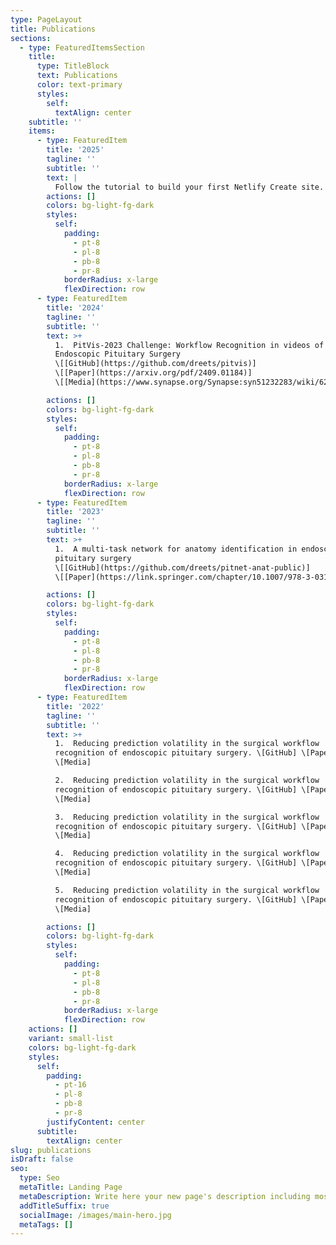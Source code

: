 ```yaml
---
type: PageLayout
title: Publications
sections:
  - type: FeaturedItemsSection
    title:
      type: TitleBlock
      text: Publications
      color: text-primary
      styles:
        self:
          textAlign: center
    subtitle: ''
    items:
      - type: FeaturedItem
        title: '2025'
        tagline: ''
        subtitle: ''
        text: |
          Follow the tutorial to build your first Netlify Create site.
        actions: []
        colors: bg-light-fg-dark
        styles:
          self:
            padding:
              - pt-8
              - pl-8
              - pb-8
              - pr-8
            borderRadius: x-large
            flexDirection: row
      - type: FeaturedItem
        title: '2024'
        tagline: ''
        subtitle: ''
        text: >+
          1.  PitVis-2023 Challenge: Workflow Recognition in videos of
          Endoscopic Pituitary Surgery
          \[[GitHub](https://github.com/dreets/pitvis)]
          \[[Paper](https://arxiv.org/pdf/2409.01184)]
          \[[Media](https://www.synapse.org/Synapse:syn51232283/wiki/621581)]

        actions: []
        colors: bg-light-fg-dark
        styles:
          self:
            padding:
              - pt-8
              - pl-8
              - pb-8
              - pr-8
            borderRadius: x-large
            flexDirection: row
      - type: FeaturedItem
        title: '2023'
        tagline: ''
        subtitle: ''
        text: >+
          1.  A multi-task network for anatomy identification in endoscopic
          pituitary surgery
          \[[GitHub](https://github.com/dreets/pitnet-anat-public)]
          \[[Paper](https://link.springer.com/chapter/10.1007/978-3-031-43996-4_45)] 

        actions: []
        colors: bg-light-fg-dark
        styles:
          self:
            padding:
              - pt-8
              - pl-8
              - pb-8
              - pr-8
            borderRadius: x-large
            flexDirection: row
      - type: FeaturedItem
        title: '2022'
        tagline: ''
        subtitle: ''
        text: >+
          1.  Reducing prediction volatility in the surgical workflow
          recognition of endoscopic pituitary surgery. \[GitHub] \[Paper]
          \[Media]

          2.  Reducing prediction volatility in the surgical workflow
          recognition of endoscopic pituitary surgery. \[GitHub] \[Paper]
          \[Media]

          3.  Reducing prediction volatility in the surgical workflow
          recognition of endoscopic pituitary surgery. \[GitHub] \[Paper]
          \[Media]

          4.  Reducing prediction volatility in the surgical workflow
          recognition of endoscopic pituitary surgery. \[GitHub] \[Paper]
          \[Media]

          5.  Reducing prediction volatility in the surgical workflow
          recognition of endoscopic pituitary surgery. \[GitHub] \[Paper]
          \[Media]

        actions: []
        colors: bg-light-fg-dark
        styles:
          self:
            padding:
              - pt-8
              - pl-8
              - pb-8
              - pr-8
            borderRadius: x-large
            flexDirection: row
    actions: []
    variant: small-list
    colors: bg-light-fg-dark
    styles:
      self:
        padding:
          - pt-16
          - pl-8
          - pb-8
          - pr-8
        justifyContent: center
      subtitle:
        textAlign: center
slug: publications
isDraft: false
seo:
  type: Seo
  metaTitle: Landing Page
  metaDescription: Write here your new page's description including most relevant keywords.
  addTitleSuffix: true
  socialImage: /images/main-hero.jpg
  metaTags: []
---
```

